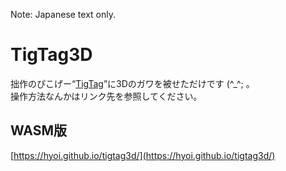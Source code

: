 Note: Japanese text only.

# TigTag3D
拙作のぴこげー“[TigTag](https://github.com/hyoi/tigtag)”に3Dのガワを被せただけです (^_^; 。  
操作方法なんかはリンク先を参照してください。

## WASM版
[https://hyoi.github.io/tigtag3d/](https://hyoi.github.io/tigtag3d/)  
